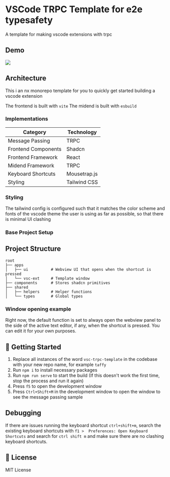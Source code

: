 # VSCode TRPC Template for e2e typesafety

A template for making vscode extensions with trpc

## Demo
[![](https://markdown-videos-api.jorgenkh.no/youtube/ePMEEPKqwtE)](https://youtu.be/ePMEEPKqwtE)

## Architecture

This i an nx monorepo template for you to quickly get started building a vscode extension

The frontend is built with `vite`
The midend is built with `esbuild`

### Implementations

| Category            | Technology   |
| ------------------- | ------------ |
| Message Passing     | TRPC         |
| Frontend Components | Shadcn       |
| Frontend Framework  | React        |
| Midend Framework    | TRPC         |
| Keyboard Shortcuts  | Mousetrap.js |
| Styling             | Tailwind CSS |

### Styling
The tailwind config is configured such that it matches the color scheme and fonts of the vscode theme the user is using as far as possible, so that there is minimal UI clashing

### Base Project Setup

## Project Structure

```
root
├── apps
│   ├── ui          # Webview UI that opens when the shortcut is pressed
│   └── vsc-ext     # Template window
├── components      # Stores shadcn primitives
├── shared
│   ├── helpers     # Helper functions
│   └── types       # Global types
```

### Window opening example

Right now, the default function is set to always open the webview panel to the side of the active text editor, if any, when the shortcut is pressed. You can edit it for your own purposes.

## 🏃 Getting Started

1. Replace all instances of the word `vsc-trpc-template` in the codebase with your new repo name, for example `taffy`
1. Run `npm i` to install necessary packages
1. Run `npm run serve` to start the build (If this doesn't work the first time, stop the process and run it again)
1. Press `f5` to open the development window
1. Press `Ctrl+Shift+M` in the development window to open the window to see the message passing sample

## Debugging

If there are issues running the keyboard shortcut `ctrl+shift+m`, search the existing keyboard shortcuts with `f1 >  Preferences: Open Keyboard Shortcuts` and search for `ctrl shift m` and make sure there are no clashing keyboard shortcuts.

## 📃 License

MIT License
